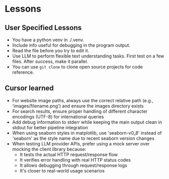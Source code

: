 # Lessons

## User Specified Lessons

- You have a python venv in ./.venv.
- Include info useful for debugging in the program output.
- Read the file before you try to edit it.
- Use LLM to perform flexible text understanding tasks. First test on a few files. After success, make it parallel.
- You can use `git clone` to clone open source projects for code reference.

## Cursor learned

- For website image paths, always use the correct relative path (e.g., 'images/filename.png') and ensure the images directory exists
- For search results, ensure proper handling of different character encodings (UTF-8) for international queries
- Add debug information to stderr while keeping the main output clean in stdout for better pipeline integration
- When using seaborn styles in matplotlib, use 'seaborn-v0_8' instead of 'seaborn' as the style name due to recent seaborn version changes
- When testing LLM provider APIs, prefer using a mock server over mocking the client library because:
  - It tests the actual HTTP request/response flow
  - It verifies error handling with real HTTP status codes
  - It allows debugging through request/response logs
  - It's closer to real-world usage scenarios
